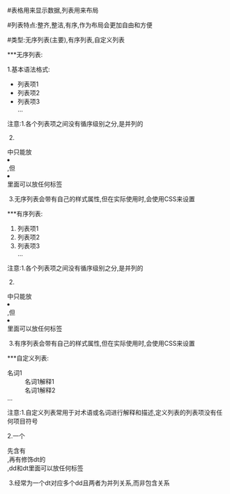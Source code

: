 #表格用来显示数据,列表用来布局

#列表特点:整齐,整洁,有序,作为布局会更加自由和方便

#类型:无序列表(主要),有序列表,自定义列表

***无序列表:

1.基本语法格式:

<ul>
    <li>列表项1</li>
    <li>列表项2</li>
    <li>列表项3</li>
    ...
</ul>

注意:1.各个列表项之间没有循序级别之分,是并列的

​		 2.<ul></ul>中只能放<li></li>,但<li></li>里面可以放任何标签

​		 3.无序列表会带有自己的样式属性,但在实际使用时,会使用CSS来设置

***有序列表:

<ol>
    <li>列表项1</li>
    <li>列表项2</li>
    <li>列表项3</li>
    ...
</ol>

注意:1.各个列表项之间没有循序级别之分,是并列的

​		 2.<ul></ul>中只能放<li></li>,但<li></li>里面可以放任何标签

​		 3.有序列表会带有自己的样式属性,但在实际使用时,会使用CSS来设置

***自定义列表:

<dl>
    <dt>名词1</dt>
    <dd>名词1解释1</dd>
    <dd>名词1解释2</dd>
    ...
</dl>

注意:1.自定义列表常用于对术语或名词进行解释和描述,定义列表的列表项没有任何项目符号

​		 2.一个<dl></dl>先含有<dt></dt>,再有修饰dt的<dd></dd>,dd和dt里面可以放任何标签

​		 3.经常为一个dt对应多个dd且两者为并列关系,而非包含关系

